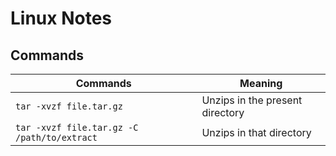 # Linux Notes

## Commands

Commands | Meaning
---------|--------
`tar -xvzf file.tar.gz` | Unzips in the present directory
`tar -xvzf file.tar.gz -C /path/to/extract` | Unzips in that directory